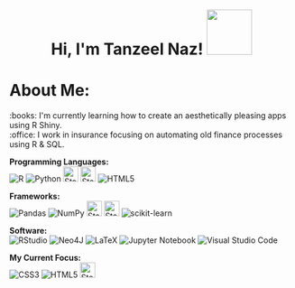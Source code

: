 <h1 align="center">Hi, I'm Tanzeel Naz! <img src="https://media.giphy.com/media/xCT2kVLlzFb39tdADi/giphy.gif?cid=790b7611xaetynxovllnco2u7v7a0099vz2l9z1716vv55nt&ep=v1_stickers_search&rid=giphy.gif&ct=s" width='80'/></h1>

<h1>About Me:</h1>
:books: I'm currently learning how to create an aesthetically pleasing apps using R Shiny.<br>
:office: I work in insurance focusing on automating old finance processes using R & SQL.





<!-- Coding & Software Badges -->
<b> Programming Languages: </b><br>
![R](https://img.shields.io/badge/r-%23276DC3.svg?style=for-the-badge&logo=r&logoColor=white)
![Python](https://img.shields.io/badge/python-3670A0?style=for-the-badge&logo=python&logoColor=ffdd54)
<img alt="Static Badge" src="https://img.shields.io/badge/MATLAB-orange" height='27'>
<img alt="Static Badge" src="https://img.shields.io/badge/SQL-grey" height='27'>
![HTML5](https://img.shields.io/badge/html5-%23E34F26.svg?style=for-the-badge&logo=html5&logoColor=white)

<b> Frameworks: </b><br>
![Pandas](https://img.shields.io/badge/pandas-%23150458.svg?style=for-the-badge&logo=pandas&logoColor=white)
![NumPy](https://img.shields.io/badge/numpy-%23013243.svg?style=for-the-badge&logo=numpy&logoColor=white)
<img alt="Static Badge" src="https://img.shields.io/badge/RShiny-blue" height = '27'>
<img alt="Static Badge" src="https://img.shields.io/badge/ggplot2-1f77b4" height = '27'>
![scikit-learn](https://img.shields.io/badge/scikit--learn-%23F7931E.svg?style=for-the-badge&logo=scikit-learn&logoColor=white)

<b> Software: </b><br>
![RStudio](https://img.shields.io/badge/RStudio-4285F4?style=for-the-badge&logo=rstudio&logoColor=white)
![Neo4J](https://img.shields.io/badge/Neo4j-008CC1?style=for-the-badge&logo=neo4j&logoColor=white)
![LaTeX](https://img.shields.io/badge/latex-%23008080.svg?style=for-the-badge&logo=latex&logoColor=white)
![Jupyter Notebook](https://img.shields.io/badge/jupyter-%23FA0F00.svg?style=for-the-badge&logo=jupyter&logoColor=white)
![Visual Studio Code](https://img.shields.io/badge/Visual%20Studio%20Code-0078d7.svg?style=for-the-badge&logo=visual-studio-code&logoColor=white)

<b> My Current Focus: </b><br>
![CSS3](https://img.shields.io/badge/css3-%231572B6.svg?style=for-the-badge&logo=css3&logoColor=white)
![HTML5](https://img.shields.io/badge/html5-%23E34F26.svg?style=for-the-badge&logo=html5&logoColor=white)
<img alt="Static Badge" src="https://img.shields.io/badge/RShiny-blue" height = '27'>



